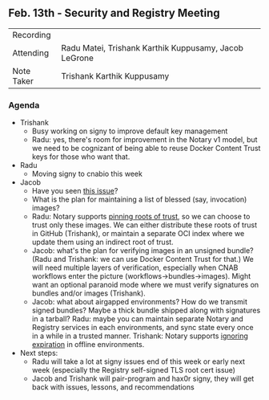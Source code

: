 ## Feb. 13th - Security and Registry Meeting

|  |  |
| -------- | -------- |
| Recording  |  |
| Attending  | Radu Matei, Trishank Karthik Kuppusamy, Jacob LeGrone |
| Note Taker | Trishank Karthik Kuppusamy |

### Agenda

- Trishank
  - Busy working on signy to improve default key management
  - Radu: yes, there's room for improvement in the Notary v1 model, but we need to be cognizant of being able to reuse Docker Content Trust keys for those who want that.
- Radu
  - Moving signy to cnabio this week
- Jacob
  - Have you seen [this issue](https://github.com/cnabio/cnab-spec/issues/285)?
  - What is the plan for maintaining a list of blessed (say, invocation) images?
  - Radu: Notary supports [pinning roots of trust](https://docs.docker.com/engine/security/trust/content_trust/#enabling-dct-within-the-docker-enterprise-engine), so we can choose to trust only these images. We can either distribute these roots of trust in GitHub (Trishank), or maintain a separate OCI index where we update them using an indirect root of trust.
  - Jacob: what's the plan for verifying images in an unsigned bundle? (Radu and Trishank: we can use Docker Content Trust for that.) We will need multiple layers of verification, especially when CNAB workflows enter the picture (workflows->bundles->images). Might want an optional paranoid mode where we must verify signatures on bundles and/or images (Trishank).
  - Jacob: what about airgapped environments? How do we transmit signed bundles? Maybe a thick bundle shipped along with signatures in a tarball? Radu: maybe you can maintain separate Notary and Registry services in each environments, and sync state every once in a while in a trusted manner. Trishank: Notary supports [ignoring expiration](https://docs.docker.com/engine/security/trust/content_trust/#using-dct-in-an-offline-environment) in offline environments.
- Next steps:
  - Radu will take a lot at signy issues end of this week or early next week (especially the Registry self-signed TLS root cert issue)
  - Jacob and Trishank will pair-program and hax0r signy, they will get back with issues, lessons, and recommendations
